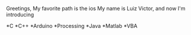 Greetings,
My favorite path is the ios
My name is Luiz Victor, and now I'm introducing

*C
*C++
*Arduino
*Processing
*Java
*Matlab
*VBA
